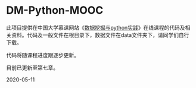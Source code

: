 # DM-Python-MOOC
此项目提供在中国大学慕课网站《[数据挖掘与python实践](https://www.icourse163.org/course/CUFE-1207262801)》在线课程的代码及相关资料。代码及一般文件在根目录下，数据文件在data文件夹下，请同学们自行下载。

代码将随课程进度跟逐步更新。

目前已更新至第七章。

2020-05-11
